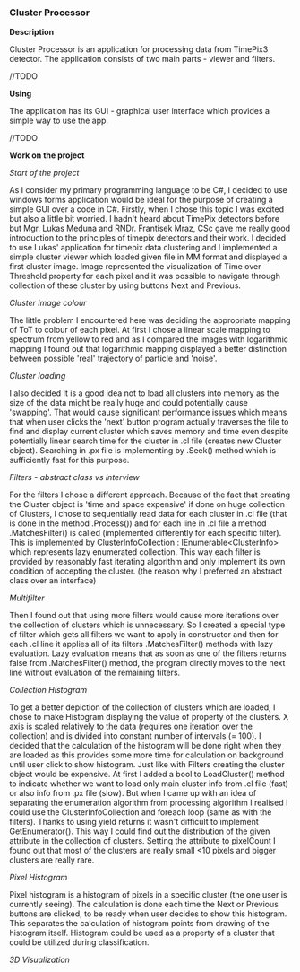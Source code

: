### **Cluster Processor**

**Description**

Cluster Processor is an application for processing data from TimePix3 detector. The application consists of two main parts - viewer and filters. 

//TODO

**Using**

The application has its GUI - graphical user interface which provides a simple way to use the app.

//TODO

**Work on the project**

*Start of the project*

As I consider my primary programming language to be C#, I decided to use windows forms application would be ideal for the purpose of creating a simple GUI over a code in C#. Firstly, when I chose this topic I was excited but also a little bit worried. I hadn't heard about TimePix detectors before but Mgr. Lukas Meduna and RNDr. Frantisek Mraz, CSc gave me really good introduction to the principles of timepix detectors and their work. I decided to use Lukas' application for timepix data clustering and I implemented a simple cluster viewer which loaded given file in MM format and displayed a first cluster image. Image represented the visualization of Time over Threshold property for each pixel and it was possible to navigate through collection of these cluster by using buttons Next and Previous.

*Cluster image colour*

The little problem I encountered here was deciding the appropriate mapping of ToT to colour of each pixel. At first I chose a linear scale mapping to spectrum from yellow to red and as I compared the images with logarithmic mapping I found out that logarithmic mapping displayed a better distinction between possible 'real' trajectory of particle and 'noise'. 

*Cluster loading*

I also decided It is a good idea not to load all clusters into memory as the size of the data might be really huge and could potentially cause 'swapping'. That would cause significant performance issues which means that when user clicks the 'next' button program actually traverses the file to find and display current cluster which saves memory and time even despite potentially linear search time for the cluster in .cl file (creates new Cluster object). Searching in .px file is implementing by .Seek() method which is sufficiently fast for this purpose.

*Filters - abstract class vs interview*

For the filters I chose a different approach. Because of the fact that creating the Cluster object is 'time and space expensive' if done on huge collection of Clusters, I chose to sequentially read data for each cluster in .cl file (that is done in the method .Process()) and for each line in .cl file a method .MatchesFilter() is called (implemented differently for each specific filter). This is implemented by ClusterInfoCollection : IEnumerable\<ClusterInfo\> which represents lazy enumerated collection. This way each filter is provided by reasonably fast iterating algorithm and only implement its own condition of accepting the cluster. (the reason why I preferred an abstract class over an interface)

*Multifilter*

Then I found out that using more filters would cause more iterations over the collection of clusters which is unnecessary. So I created a special type of filter which gets all filters we want to apply in constructor and then for each .cl line it applies all of its filters .MatchesFilter() methods with lazy evaluation. Lazy evaluation means that as soon as one of the filters returns false from .MatchesFilter() method, the program directly moves to the next line without evaluation of the remaining filters.

*Collection Histogram*

To get a better depiction of the collection of clusters which are loaded, I chose to make Histogram displaying the value of property of the clusters. X axis is scaled relatively to the data (requires one iteration over the collection) and is divided into constant number of intervals (= 100). I decided that the calculation of the histogram will be done right when they are loaded as this provides some more time for calculation on background until user click to show histogram. Just like with Filters creating the cluster object would be expensive. At first I added a bool to LoadCluster() method to indicate whether we want to load only main cluster info from .cl file (fast) or also info from .px file (slow). But when I came up with an idea of separating the enumeration algorithm from processing algorithm I realised I could use the ClusterInfoCollection and foreach loop (same as with the filters). Thanks to using yield returns it wasn't difficult to implement GetEnumerator(). This way I could find out the distribution of the given attribute in the collection of clusters. Setting the attribute to pixelCount I found out that most of the clusters are really small <10 pixels and bigger clusters are really rare. 

*Pixel Histogram*

Pixel histogram is a histogram of pixels in a specific cluster (the one user is currently seeing). The calculation is done each time the Next or Previous buttons are clicked, to be ready when user decides to show this histogram. This separates the calculation of histogram points from drawing of the histogram itself. Histogram could be used as a property of a cluster that could be utilized during classification.

*3D Visualization*



